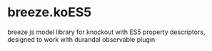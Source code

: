 breeze.koES5
============

breeze js model library for knockout with ES5 property descriptors, designed to work with durandal observable plugin
